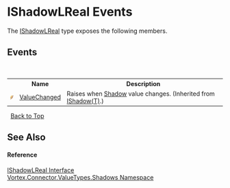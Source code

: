# IShadowLReal Events
 

The <a href="T_Vortex_Connector_ValueTypes_Shadows_IShadowLReal.md">IShadowLReal</a> type exposes the following members.


## Events
&nbsp;<table><tr><th></th><th>Name</th><th>Description</th></tr><tr><td>![Public event](media/pubevent.gif "Public event")</td><td><a href="E_Vortex_Connector_ValueTypes_Shadows_IShadow_1_ValueChanged.md">ValueChanged</a></td><td>
Raises when <a href="P_Vortex_Connector_ValueTypes_Shadows_IShadow_1_Shadow.md">Shadow</a> value changes.
 (Inherited from <a href="T_Vortex_Connector_ValueTypes_Shadows_IShadow_1.md">IShadow(T)</a>.)</td></tr></table>&nbsp;
<a href="#ishadowlreal-events">Back to Top</a>

## See Also


#### Reference
<a href="T_Vortex_Connector_ValueTypes_Shadows_IShadowLReal.md">IShadowLReal Interface</a><br /><a href="N_Vortex_Connector_ValueTypes_Shadows.md">Vortex.Connector.ValueTypes.Shadows Namespace</a><br />